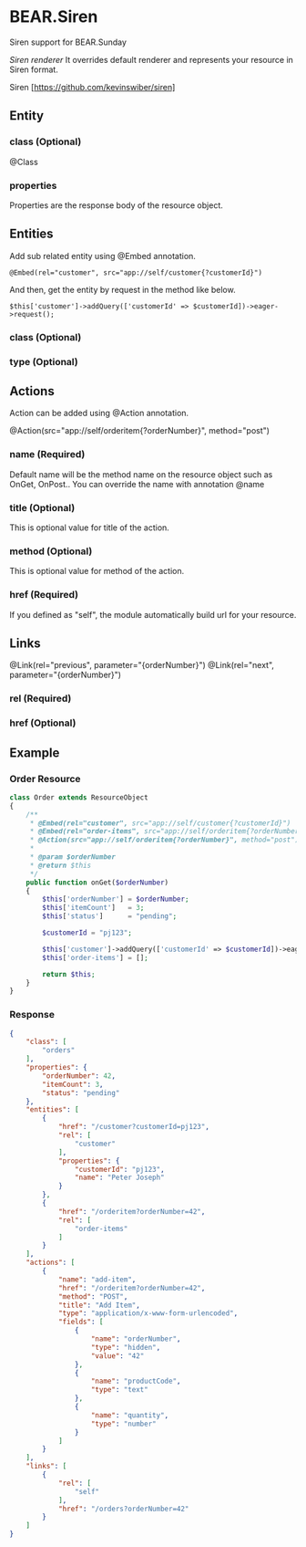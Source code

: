 # BEAR.Siren

Siren support for BEAR.Sunday

*Siren renderer*
It overrides default renderer and represents your resource in Siren format.

Siren [https://github.com/kevinswiber/siren]

## Entity

### class (Optional)

@Class

### properties

Properties are the response body of the resource object.

## Entities

Add sub related entity using @Embed annotation.

```
@Embed(rel="customer", src="app://self/customer{?customerId}")
```

And then, get the entity by request in the method like below.

```
$this['customer']->addQuery(['customerId' => $customerId])->eager->request();
```

### class (Optional)

### type (Optional)

## Actions

Action can be added using @Action annotation.

@Action(src="app://self/orderitem{?orderNumber}", method="post")

### name (Required)

Default name will be the method name on the resource object such as OnGet, OnPost..
You can override the name with annotation @name

### title (Optional)

This is optional value for title of the action.

### method (Optional)

This is optional value for method of the action.

### href (Required)

If you defined as "self", the module automatically build url for your resource.

## Links

@Link(rel="previous", parameter="{orderNumber}")
@Link(rel="next", parameter="{orderNumber}")

### rel (Required)
### href (Optional)

## Example

### Order Resource

```php
class Order extends ResourceObject
{
    /**
     * @Embed(rel="customer", src="app://self/customer{?customerId}")
     * @Embed(rel="order-items", src="app://self/orderitem{?orderNumber}")
     * @Action(src="app://self/orderitem{?orderNumber}", method="post")
     *
     * @param $orderNumber
     * @return $this
     */
    public function onGet($orderNumber)
    {
        $this['orderNumber'] = $orderNumber;
        $this['itemCount']   = 3;
        $this['status']      = "pending";

        $customerId = "pj123";

        $this['customer']->addQuery(['customerId' => $customerId])->eager->request();
        $this['order-items'] = [];

        return $this;
    }
}
```

### Response

```json
{
    "class": [
        "orders"
    ],
    "properties": {
        "orderNumber": 42,
        "itemCount": 3,
        "status": "pending"
    },
    "entities": [
        {
            "href": "/customer?customerId=pj123",
            "rel": [
                "customer"
            ],
            "properties": {
                "customerId": "pj123",
                "name": "Peter Joseph"
            }
        },
        {
            "href": "/orderitem?orderNumber=42",
            "rel": [
                "order-items"
            ]
        }
    ],
    "actions": [
        {
            "name": "add-item",
            "href": "/orderitem?orderNumber=42",
            "method": "POST",
            "title": "Add Item",
            "type": "application/x-www-form-urlencoded",
            "fields": [
                {
                    "name": "orderNumber",
                    "type": "hidden",
                    "value": "42"
                },
                {
                    "name": "productCode",
                    "type": "text"
                },
                {
                    "name": "quantity",
                    "type": "number"
                }
            ]
        }
    ],
    "links": [
        {
            "rel": [
                "self"
            ],
            "href": "/orders?orderNumber=42"
        }
    ]
}
```


